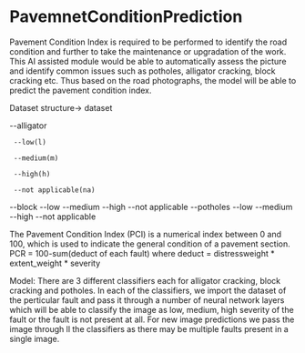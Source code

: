 # PavemnetConditionPrediction

Pavement Condition Index is required to be performed to identify the road condition and further to take the maintenance or upgradation of the work.
This AI assisted module would be able to automatically assess the picture and identify common issues such as potholes, alligator cracking, block cracking etc.
Thus based on the road photographs, the model will be able to predict the pavement condition index.

Dataset structure->
dataset

  --alligator
  
     --low(l)
     
     --medium(m)
     
     --high(h)
     
     --not applicable(na)
     
  --block
     --low
     --medium
     --high
     --not applicable
 --potholes
    --low
    --medium
    --high
    --not applicable
    
 The Pavement Condition Index (PCI) is a numerical index between 0 and 100, which is used to indicate the general condition of a pavement section.
 PCR = 100-sum(deduct of each fault)
 where deduct = distressweight * extent_weight * severity
 
 
 Model:
 There are 3 different classifiers each for alligator cracking, block cracking and potholes.
 In each of the classifiers, we import the dataset of the perticular fault and pass it through a number of neural network layers which will be able to classify the image as 
 low, medium, high severity of the fault or the fault is not present at all.
 For new image predictions we pass the image through ll the classifiers as there may be multiple faults present in a single image.
